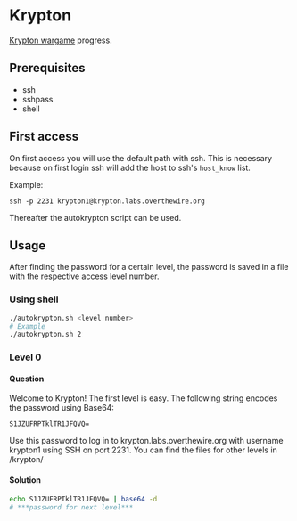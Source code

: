 # Krypton

[Krypton wargame](https://overthewire.org/wargames/krypton/) progress.

## Prerequisites

- ssh
- sshpass
- shell

## First access

On first access you will use the default path with ssh. This is necessary
because on first login ssh will add the host to ssh's `host_know` list.

Example:
```
ssh -p 2231 krypton1@krypton.labs.overthewire.org
```

Thereafter the autokrypton script can be used.


## Usage

After finding the password for a certain level, the password is saved in a file
with the respective access level number.

### Using shell

```bash
./autokrypton.sh <level number>
# Example
./autokrypton.sh 2
```

### Level 0

#### Question

Welcome to Krypton! The first level is easy. The following string encodes the
password using Base64:

```
S1JZUFRPTklTR1JFQVQ=
```

Use this password to log in to krypton.labs.overthewire.org with username
krypton1 using SSH on port 2231. You can find the files for other levels in
/krypton/

#### Solution

```bash
echo S1JZUFRPTklTR1JFQVQ= | base64 -d
# ***password for next level***
```
